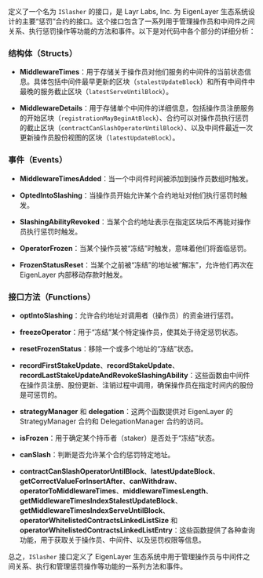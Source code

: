 定义了一个名为 `ISlasher` 的接口，是 Layr Labs, Inc. 为 EigenLayer 生态系统设计的主要“惩罚”合约的接口。这个接口包含了一系列用于管理操作员和中间件之间关系、执行惩罚操作等功能的方法和事件。以下是对代码中各个部分的详细分析：

### 结构体（Structs）

- **MiddlewareTimes**：用于存储关于操作员对他们服务的中间件的当前状态信息。具体包括中间件最早更新的区块（`stalestUpdateBlock`）和所有中间件中最晚的服务截止区块（`latestServeUntilBlock`）。

- **MiddlewareDetails**：用于存储单个中间件的详细信息，包括操作员注册服务的开始区块（`registrationMayBeginAtBlock`）、合约可以对操作员执行惩罚的截止区块（`contractCanSlashOperatorUntilBlock`）、以及中间件最近一次更新操作员股份视图的区块（`latestUpdateBlock`）。

### 事件（Events）

- **MiddlewareTimesAdded**：当一个中间件时间被添加到操作员数组时触发。

- **OptedIntoSlashing**：当操作员开始允许某个合约地址对他们执行惩罚时触发。

- **SlashingAbilityRevoked**：当某个合约地址表示在指定区块后不再能对操作员执行惩罚时触发。

- **OperatorFrozen**：当某个操作员被“冻结”时触发，意味着他们将面临惩罚。

- **FrozenStatusReset**：当某个之前被“冻结”的地址被“解冻”，允许他们再次在 EigenLayer 内部移动存款时触发。

### 接口方法（Functions）

- **optIntoSlashing**：允许合约地址对调用者（操作员）的资金进行惩罚。

- **freezeOperator**：用于“冻结”某个特定操作员，使其处于待定惩罚状态。

- **resetFrozenStatus**：移除一个或多个地址的“冻结”状态。

- **recordFirstStakeUpdate**、**recordStakeUpdate**、**recordLastStakeUpdateAndRevokeSlashingAbility**：这些函数由中间件在操作员注册、股份更新、注销过程中调用，确保操作员在指定时间内的股份是可惩罚的。

- **strategyManager** 和 **delegation**：这两个函数提供对 EigenLayer 的 StrategyManager 合约和 DelegationManager 合约的访问。

- **isFrozen**：用于确定某个持币者（staker）是否处于“冻结”状态。

- **canSlash**：判断是否允许某个合约惩罚特定地址。

- **contractCanSlashOperatorUntilBlock**、**latestUpdateBlock**、**getCorrectValueForInsertAfter**、**canWithdraw**、**operatorToMiddlewareTimes**、**middlewareTimesLength**、**getMiddlewareTimesIndexStalestUpdateBlock**、**getMiddlewareTimesIndexServeUntilBlock**、**operatorWhitelistedContractsLinkedListSize** 和 **operatorWhitelistedContractsLinkedListEntry**：这些函数提供了各种查询功能，用于获取关于操作员、中间件、以及惩罚权限等信息。

总之，`ISlasher` 接口定义了 EigenLayer 生态系统中用于管理操作员与中间件之间关系、执行和管理惩罚操作等功能的一系列方法和事件。
